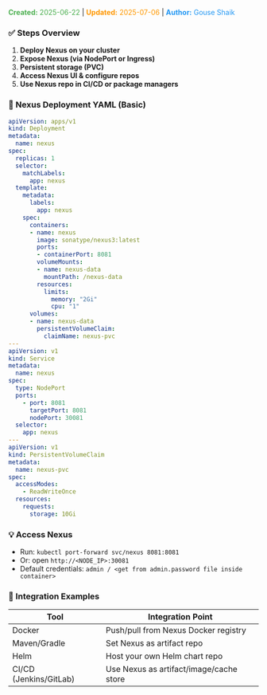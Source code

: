 <span style="color:#4caf50;"><b>Created:</b> 2025-06-22</span> | <span style="color:#ff9800;"><b>Updated:</b> 2025-07-06</span> | <span style="color:#2196f3;"><b>Author:</b> Gouse Shaik</span>
### ✅ Steps Overview

1. **Deploy Nexus on your cluster**
2. **Expose Nexus (via NodePort or Ingress)**
3. **Persistent storage (PVC)**
4. **Access Nexus UI & configure repos**
5. **Use Nexus repo in CI/CD or package managers**

### 🐳 Nexus Deployment YAML (Basic)

```yaml
apiVersion: apps/v1
kind: Deployment
metadata:
  name: nexus
spec:
  replicas: 1
  selector:
    matchLabels:
      app: nexus
  template:
    metadata:
      labels:
        app: nexus
    spec:
      containers:
      - name: nexus
        image: sonatype/nexus3:latest
        ports:
        - containerPort: 8081
        volumeMounts:
        - name: nexus-data
          mountPath: /nexus-data
        resources:
          limits:
            memory: "2Gi"
            cpu: "1"
      volumes:
      - name: nexus-data
        persistentVolumeClaim:
          claimName: nexus-pvc
---
apiVersion: v1
kind: Service
metadata:
  name: nexus
spec:
  type: NodePort
  ports:
    - port: 8081
      targetPort: 8081
      nodePort: 30081
  selector:
    app: nexus
---
apiVersion: v1
kind: PersistentVolumeClaim
metadata:
  name: nexus-pvc
spec:
  accessModes:
    - ReadWriteOnce
  resources:
    requests:
      storage: 10Gi
```

### 💡 Access Nexus
- Run: `kubectl port-forward svc/nexus 8081:8081`
- Or: open `http://<NODE_IP>:30081`
- Default credentials: `admin / <get from admin.password file inside container>`

### 🔗 Integration Examples

|Tool|Integration Point|
|---|---|
|Docker|Push/pull from Nexus Docker registry|
|Maven/Gradle|Set Nexus as artifact repo|
|Helm|Host your own Helm chart repo|
|CI/CD (Jenkins/GitLab)|Use Nexus as artifact/image/cache store|
